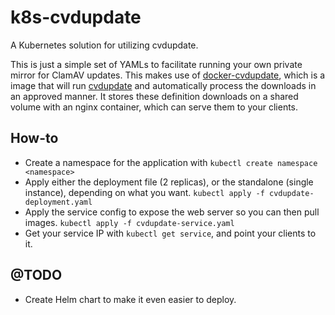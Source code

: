 # k8s-cvdupdate
A Kubernetes solution for utilizing cvdupdate.

This is just a simple set of YAMLs to facilitate running your own private mirror for 
ClamAV updates. This makes use of [docker-cvdupdate](https://hub.docker.com/r/tilleyc/cvdupdate), which is a
image that will run [cvdupdate](https://github.com/Cisco-Talos/cvdupdate) and automatically process
the downloads in an approved manner. It stores these definition downloads on a shared volume
with an nginx container, which can serve them to your clients.

## How-to

 - Create a namespace for the application with `kubectl create namespace <namespace>`
 - Apply either the deployment file (2 replicas), or the standalone (single instance), depending on what you want.
   `kubectl apply -f cvdupdate-deployment.yaml`
 - Apply the service config to expose the web server so you can then pull images.
   `kubectl apply -f cvdupdate-service.yaml`
  - Get your service IP with `kubectl get service`, and point your clients to it.

## @TODO

 - Create Helm chart to make it even easier to deploy.

